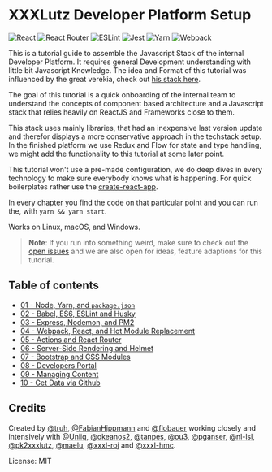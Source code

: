 # XXXLutz Developer Platform Setup

[![React](/img/react-padded-90.png)](https://facebook.github.io/react/)
[![React Router](/img/react-router-padded-90.png)](https://github.com/ReactTraining/react-router)
[![ESLint](/img/eslint-padded-90.png)](http://eslint.org/)
[![Jest](/img/jest-padded-90.png)](https://facebook.github.io/jest/)
[![Yarn](/img/yarn-padded-90.png)](https://yarnpkg.com/)
[![Webpack](/img/webpack-padded-90.png)](https://webpack.github.io/)

This is a tutorial guide to assemble the Javascript Stack of the internal Developer Platform. It requires general Development understanding with little bit Javascript Knowledge. The idea and Format of this tutorial was influenced by the great verekia, check out [his stack here](https://github.com/verekia/js-stack-from-scratch).

The goal of this tutorial is a quick onboarding of the internal team to understand the concepts of component based architecture and a Javascript stack that relies heavily on ReactJS and Frameworks close to them.

This stack uses mainly libraries, that had an inexpensive last version update and therefor displays a more conservative approach in the techstack setup. In the finished platform we use Redux and Flow for state and type handling, we might add the functionality to this tutorial at some later point.

This tutorial won't use a pre-made configuration, we do deep dives in every technology to make sure everybody knows what is happening. For quick boilerplates rather use the [create-react-app](https://github.com/facebookincubator/create-react-app).

In every chapter you find the code on that particular point and you can run the, with `yarn && yarn start`.

Works on Linux, macOS, and Windows.

> **Note**: If you run into something weird, make sure to check out the [open issues](https://github.com/XXXLutz/techstack-tutorial/issues?q=is%3Aopen+is%3Aissue+label%3Abug) and we are also open for ideas, feature adaptions for this tutorial.


## Table of contents

* [01 - Node, Yarn, and `package.json`](https://github.com/XXXLutz/techstack-tutorial/blob/master/01-node-yarn-package-json/Readme.md)
* [02 - Babel, ES6, ESLint and Husky](https://github.com/XXXLutz/techstack-tutorial/blob/master/02-babel-es6-eslint-husky/Readme.md)
* [03 - Express, Nodemon, and PM2](https://github.com/XXXLutz/techstack-tutorial/blob/master/03-express-nodemon-pm2/Readme.md)
* [04 - Webpack, React, and Hot Module Replacement](https://github.com/XXXLutz/techstack-tutorial/blob/master/04-webpack-react-hmr/Readme.md)
* [05 - Actions and React Router](https://github.com/XXXLutz/techstack-tutorial/blob/master/05-pages-components-react-router/Readme.md)
* [06 - Server-Side Rendering and Helmet](https://github.com/XXXLutz/techstack-tutorial/blob/master/06-ssr-helmet/Readme.md)
* [07 - Bootstrap and CSS Modules](https://github.com/XXXLutz/techstack-tutorial/blob/master/07-component-based-styling/Readme.md)
* [08 - Developers Portal](https://github.com/XXXLutz/techstack-tutorial/blob/master/08-better-styles/Readme.md)
* [09 - Managing Content](https://github.com/XXXLutz/techstack-tutorial/blob/master/09-managing-content/Readme.md)
* [10 - Get Data via Github](https://github.com/XXXLutz/techstack-tutorial/blob/master/10-get-data-via-github/Readme.md)

## Credits

Created by [@truh](https://github.com/truh), [@FabianHippmann](https://github.com/FabianHippmann) and [@flobauer](http://github.com/flobauer) working closely and intensively with [@Uniiq](https://github.com/Uniiq), [@okeanos2](https://github.com/okeanos2), [@tanpes](https://github.com/tanpes), [@ou3](https://github.com/ou3), [@pganser](https://github.com/pganser), [@nl-lsl](https://github.com/nl-lsl), [@pk2xxxlutz](https://github.com/pk2xxxlutz), [@maelu](https://github.com/maelu), [@xxxl-roj](https://github.com/xxxl-roj) and [@xxxl-hmc](https://github.com/xxxl-hmc).

License: MIT